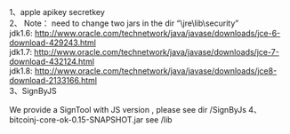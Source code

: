 1、apple apikey secretkey </br>
2、 
    Note： need to change two jars in the dir “\jre\lib\security” </br>
    jdk1.6: http://www.oracle.com/technetwork/java/javase/downloads/jce-6-download-429243.html</br>
    jdk1.7: http://www.oracle.com/technetwork/java/javase/downloads/jce-7-download-432124.html</br>
    jdk1.8: http://www.oracle.com/technetwork/java/javase/downloads/jce8-download-2133166.html</br>
3、SignByJS
   
   We provide a SignTool with JS version , please see dir /SignByJs
4、bitcoinj-core-ok-0.15-SNAPSHOT.jar 
   see /lib